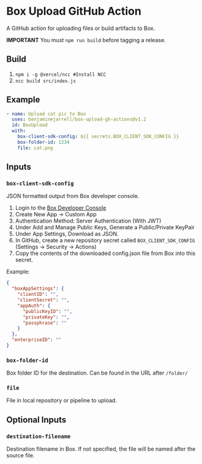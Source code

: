# Box Upload GitHub Action

A GitHub action for uploading files or build artifacts to Box.

**IMPORTANT** You must `npm run build` before tagging a release.

## Build
1. `npm i -g @vercel/ncc #Install NCC`
2. `ncc build src/index.js`

## Example
```yaml
- name: Upload cat pic to Box
  uses: benjaminejarrell/box-upload-gh-actions@v1.2
  id: BoxUpload
  with:
    box-client-sdk-config: ${{ secrets.BOX_CLIENT_SDK_CONFIG }}
    box-folder-id: 1234
    file: cat.png
```
## Inputs

### `box-client-sdk-config`
JSON formatted output from Box developer console.
1. Login to the [Box Developer Console](https://developer.box.com/)
2. Create New App -> Custom App
3. Authentication Method: Server Authentication (With JWT)
4. Under Add and Manage Public Keys, Generate a Public/Private KeyPair
5. Under App Settings, Download as JSON.
6. In GitHub, create a new repository secret called `BOX_CLIENT_SDK_CONFIG` (Settings -> Security -> Actions)
6. Copy the contents of the downloaded config.json file from Box into this secret.

Example:

```json
{
  "boxAppSettings": {
    "clientID": "",
    "clientSecret": "",
    "appAuth": {
      "publicKeyID": "",
      "privateKey": "",
      "passphrase": ""
    }
  },
  "enterpriseID": ""
}
```
### `box-folder-id`
Box folder ID for the destination. Can be found in the URL after `/folder/`

### `file`
File in local repository or pipeline to upload.

## Optional Inputs

### `destination-filename`
Destination filename in Box. If not specified, the file will be named after the source file.